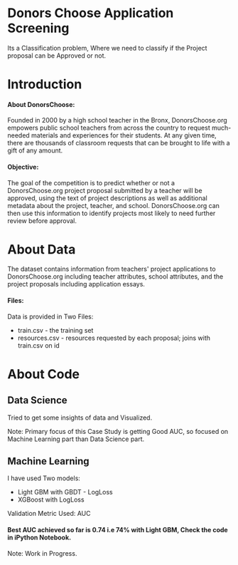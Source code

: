 # Donors Choose Application Screening
Its a Classification problem, Where we need to classify if the Project proposal can be Approved or not.
# Introduction
#### About DonorsChoose:<br>

Founded in 2000 by a high school teacher in the Bronx, DonorsChoose.org empowers public school teachers from across the country to request much-needed materials and experiences for their students. At any given time, there are thousands of classroom requests that can be brought to life with a gift of any amount.

#### Objective:<br>

The goal of the competition is to predict whether or not a DonorsChoose.org project proposal submitted by a teacher will be approved, using the text of project descriptions as well as additional metadata about the project, teacher, and school. DonorsChoose.org can then use this information to identify projects most likely to need further review before approval.

# About Data
The dataset contains information from teachers' project applications to DonorsChoose.org including teacher attributes, school attributes, and the project proposals including application essays.

#### Files:<br>
Data is provided in Two Files:<br>
<ul>
    <li>train.csv - the training set</li>
    <li>resources.csv - resources requested by each proposal; joins with train.csv on id</li>
</ul>



# About Code

## Data Science
Tried to get some insights of data and Visualized.

Note: Primary focus of this Case Study is getting Good AUC, so focused on Machine Learning part than Data Science part.

## Machine Learning
I have used Two models:
<ul>
    <li>Light GBM with GBDT - LogLoss</li>
    <li>XGBoost with LogLoss</li>
</ul>

Validation Metric Used: AUC

#### Best AUC achieved so far is 0.74 i.e 74% with Light GBM, Check the code in iPython Notebook.


Note: Work in Progress.
